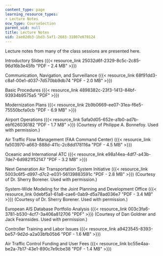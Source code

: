 ```yaml
---
content_type: page
learning_resource_types:
- Lecture Notes
ocw_type: CourseSection
parent_uid: null
title: Lecture Notes
uid: 2ae02db3-1bd3-5af1-2683-31807e070124
---
```


Lecture notes from many of the class sessions are presented here.

Introductory Slides ({{< resource_link 25032d6f-2329-8c5c-2c85-96d16b3e45fb "PDF - 2.4 MB" >}})

Communication, Navigation, and Surveillance ({{< resource_link 68f91dd3-c8af-00e1-d037-7d570bb9db74 "PDF - 2.0 MB" >}})

Basic Procedures ({{< resource_link 4898382c-23f3-1413-84bf-93934b9575a5 "PDF" >}})

Modernization Plans ({{< resource_link 2b9b0669-ee07-31ea-f6e5-75550bcfa0cb "PDF - 6.9 MB" >}})

Airport Operations ({{< resource_link 5afa0d05-652e-a1b0-ad7b-ebf626036182 "PDF - 1.7 MB" >}}) (Courtesy of Philippe A. Bonnefoy. Used with permission.)

Air Traffic Flow Management (FAA Command Center) ({{< resource_link fa503970-a663-888d-411c-2c8dd178116a "PDF - 4.5 MB" >}})

Oceanic and International ATC ({{< resource_link e98a14ea-4df7-a43b-7de7-6d9821f52147 "PDF - 3.2 MB" >}})

Next Generation Air Transportation System Initiative ({{< resource_link 5003c6f5-d997-d7c2-e031-56139883591c "PDF - 2.8 MB" >}}) (Courtesy of Dr. Sherry Borener. Used with permission.)

System-Wide Modeling for the Joint Planning and Development Office ({{< resource_link 0debf5a1-61a8-cae6-0ab9-d5a78ad036e7 "PDF - 3.4 MB" >}}) (Courtesy of Dr. Sherry Borener. Used with permission.)

European AIS Database Portfolio Analysis ({{< resource_link 003c3fa6-3781-b530-4cf7-3a406a812706 "PDF" >}}) (Courtesy of Dan Goldner and Jack Fearnsides. Used with permission.)

Controller Training and Labor Issues ({{< resource_link a9423545-8393-be57-9d2d-a2a03bfb05b6 "PDF - 1.6 MB" >}})

Air Traffic Control Funding and User Fees ({{< resource_link bc55e4aa-be2a-7b17-43e1-890c7e9cbe38 "PDF - 1.4 MB" >}})